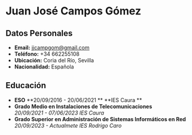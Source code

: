 # Juan José Campos Gómez

## Datos Personales
- **Email:** jjcampgom@gmail.com
- **Teléfono:** +34 662255108
- **Ubicación:** Coria del Río, Sevilla
- **Nacionalidad:** Española

## Educación
- **ESO**
  **20/09/2016 - 20/06/2021  **
  **IES Caura  **
- **Grado Medio en Instalaciones de Telecomunicaciones**  
*20/09/2021 - 07/06/2023*
*IES Caura*
- **Grado Superior en Administración de Sistemas Informáticos en Red**
*20/09/2023 - Actualmete*
*IES Rodrigo Caro*
